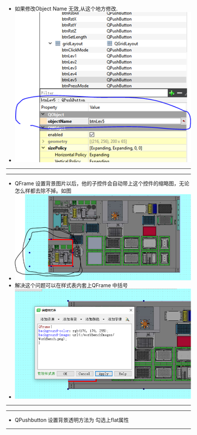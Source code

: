 - 如果修改Object Name 无效,从这个地方修改.
- ![a91021da816fffac80c1bb02f24db3de.png](../../../_resources/a91021da816fffac80c1bb02f24db3de-1.png)

***
***
- QFrame 设置背景图片以后，他的子控件会自动带上这个控件的缩略图，无论怎么样都去除不掉。如图
- ![ff041df91272e97aed6506928a74faf1.png](../../../_resources/ff041df91272e97aed6506928a74faf1-1.png)
- 解决这个问题可以在样式表内套上QFrame 中括号
- ![5bea3bffb5daaf7c1340f49f9fcfe73d.png](../../../_resources/5bea3bffb5daaf7c1340f49f9fcfe73d-1.png)
***
***
- QPushbutton 设置背景透明方法为 勾选上flat属性
***